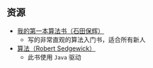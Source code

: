 ## 资源
- [我的第一本算法书（石田保辉）](https://api.hanximeng.com/lanzou/?url=https://cqu-openlib.lanzout.com/iWRPO1xuhxch&type=down)  
    - 写的非常直观的算法入门书，适合所有新人  
- [算法（Robert Sedgewick）](https://api.hanximeng.com/lanzou/?url=https://cqu-openlib.lanzout.com/if3vQ1xuii7i&type=down)
    - 此书使用 `Java` 驱动